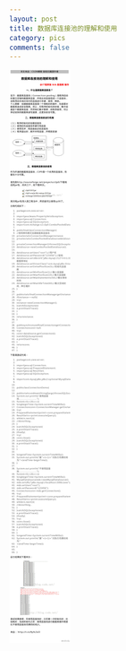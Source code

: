 ```yaml
---
layout: post
title: 数据库连接池的理解和使用
category: pics
comments: false
---
```

!["数据库连接池的理解和使用"](/images/knowlgPics/10263.jpg "数据库连接池的理解和使用")

